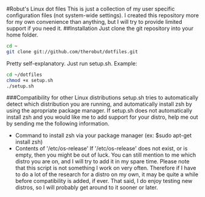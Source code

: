 #Robut's Linux dot files
This is just a collection of my user specific configuration files (not system-wide settings).
I created this repository more for my own convenience than anything,
but I will try to provide limited support if you need it.
##Installation
Just clone the git repository into your home folder.
``` bash
cd ~
git clone git://github.com/therobut/dotfiles.git
```
Pretty self-explanatory. Just run setup.sh.
Example:
``` bash
cd ~/dotfiles
chmod +x setup.sh
./setup.sh
```

###Compatibility for other Linux distributions
setup.sh tries to automatically detect which distribution you are running, and automatically
install zsh by using the apropriate package manager. If setup.sh does not automatically install zsh and
you would like me to add support for your distro, help me out by sending me the following information.
* Command to install zsh via your package manager (ex: $sudo apt-get install zsh)
* Contents of '/etc/os-release'
If '/etc/os-release' does not exist, or is empty, then you might be out of luck. You can still mention to me
which distro you are on, and I will try to add it in my spare time. Please note that this script is not 
something I work on very often. Therefore if I have to do a lot of the research for a distro on my own, it may
be quite a while before compatibility is added, if ever. That said, I do enjoy testing new distros, so I will 
probably get around to it sooner or later.
